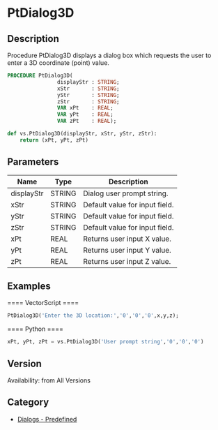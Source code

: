 # PtDialog3D

## Description
Procedure PtDialog3D displays a dialog box which requests the user to enter a 3D coordinate (point) value.

```pascal
PROCEDURE PtDialog3D(
				displayStr : STRING;
				xStr       : STRING;
				yStr       : STRING;
				zStr       : STRING;
				VAR xPt    : REAL;
				VAR yPt    : REAL;
				VAR zPt    : REAL);
```

```python
def vs.PtDialog3D(displayStr, xStr, yStr, zStr):
    return (xPt, yPt, zPt)
```

## Parameters
|Name|Type|Description|
|---|---|---|
|displayStr|STRING|Dialog user prompt string.|
|xStr|STRING|Default value for input field.|
|yStr|STRING|Default value for input field.|
|zStr|STRING|Default value for input field.|
|xPt|REAL|Returns user input X value.|
|yPt|REAL|Returns user input Y value.|
|zPt|REAL|Returns user input Z value.|

## Examples
==== VectorScript ====
```pascal
PtDialog3D('Enter the 3D location:','0','0','0',x,y,z);
```
==== Python ====
```python
xPt, yPt, zPt = vs.PtDialog3D('User prompt string','0','0','0')
```

## Version
Availability: from All Versions

## Category
* [Dialogs - Predefined](../Categories/Dialogs%20-%20Predefined.md)
